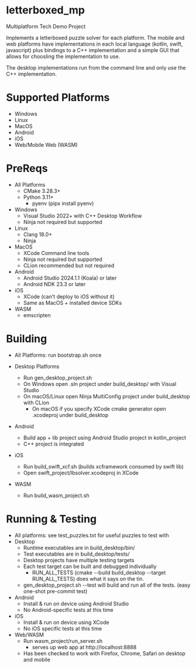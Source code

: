 # letterboxed_mp

Multiplatform Tech Demo Project

Implements a letterboxed puzzle solver for each platform.
The mobile and web platforms have implementations in each local language (kotlin, swift, javascript) plus bindings to a C++ implementation and a simple GUI that allows for choosling the implementation to use.

The desktop implementations run from the command line and only use the C++ implementation.

Supported Platforms
===================
* Windows
* Linux
* MacOS
* Android
* iOS
* Web/Mobile Web (WASM)

PreReqs
=======
* All Platforms
    * CMake 3.28.3+
    * Python 3.11+
        * pyenv (pipx install pyenv)
* Windows
    * Visual Studio 2022+ with C++ Desktop Workflow
    * Ninja not required but supported
* Linux
    * Clang 18.0+
    * Ninja
* MacOS
    * XCode Command line tools
    * Ninja not required but supported
    * CLion recommended but not required
* Android
    * Android Studio 2024.1.1 (Koala) or later
    * Android NDK 23.3 or later
* iOS
    * XCode (can't deploy to iOS without it)
    * Same as MacOS + installed device SDKs
* WASM
    * emscripten

Building
========
* All Platforms: run bootstrap.sh once
* Desktop Platforms
    * Run gen_desktop_project.sh
    * On Windows open .sln project under build_desktop/ with Visual Studio
    * On macOS/Linux open Ninja MultiConfig project under build_desktop with CLion
      * On macOS if you specify XCode cmake generator open .xcodeproj under build_desktop

* Android
    * Build app + lib project using Android Studio project in kotlin_project
    * C++ project is integrated
* iOS
    * Run build_swift_xcf.sh (builds xcframework consumed by swift lib)
    * Open swift_project/lbsolver.xcodeproj in XCode
* WASM
    * Run build_wasm_project.sh

Running & Testing
==================
* All platforms: see test_puzzles.txt for useful puzzles to test with
* Desktop
  * Runtime executables are in build_desktop/bin/
  * Test executables are in build_desktop/tests/
  * Desktop projects have multiple testing targets
  * Each test target can be built and debugged individually
    * RUN_ALL_TESTS (cmake --build build_desktop --target RUN_ALL_TESTS) does what it says on the tin.
  * gen_desktop_project.sh --test will build and run all of the tests. (easy one-shot pre-commit test)
* Android
  * Install & run on device using Android Studio
  * No Android-specific tests at this time
* iOS
  * Install & run on device using XCode
  * No iOS specific tests at this time
* Web/WASM
  * Run wasm_project/run_server.sh
    * serves up web app at http://localhost:8888
  * Has been checked to work with Firefox, Chrome, Safari on desktop and mobile
